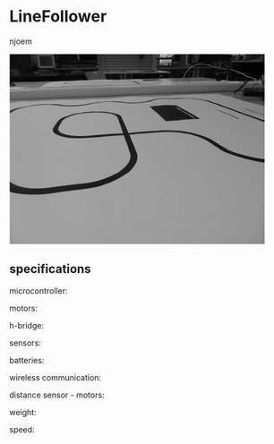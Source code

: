 # LineFollower

njoem

![A description of my image](images/empty.png)

  
## specifications

microcontroller:

motors: 

h-bridge:

sensors:

batteries:

wireless communication:

distance sensor - motors:

weight:

speed: 

